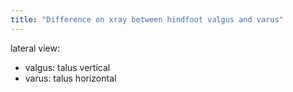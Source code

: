 ```yaml
---
title: "Difference on xray between hindfoot valgus and varus"
---
```

lateral view:
- valgus: talus vertical
- varus: talus horizontal

